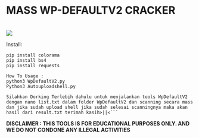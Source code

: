 # MASS WP-DEFAULTV2 CRACKER

<br>

<img src="https://kosred.com/a/nvpbnr.jpg">


Install:

```
pip install colorama
pip install bs4
pip install requests

How To Usage :
python3 WpDefaultV2.py
Python3 Autouploadshell.py
```

```
Silahkan Dorking Terlebih dahulu untuk menjalankan tools WpDefaultV2 dengan nano list.txt dalam folder WpDefaultV2 dan scanning secara mass dan jika sudah upload shell jika sudah selesai scanningnya maka akan hasil dari result.txt terimah kasih>||<```

````
**DISCLAIMER : THIS TOOLS IS FOR EDUCATIONAL PURPOSES ONLY. 
AND WE DO NOT CONDONE ANY ILLEGAL ACTIVITIES**
```
